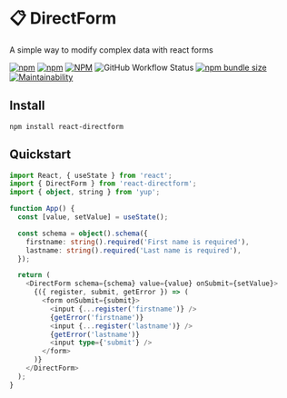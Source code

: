 # :clipboard: DirectForm

A simple way to modify complex data with react forms

[![npm](https://img.shields.io/npm/dt/react-directform)](https://www.npmjs.com/package/react-directform)
[![npm](https://img.shields.io/npm/v/react-directform)](https://www.npmjs.com/package/react-directform)
[![NPM](https://img.shields.io/npm/l/react-directform)](https://www.npmjs.com/package/react-directform)
![GitHub Workflow Status](https://img.shields.io/github/workflow/status/yhaering/react-directform/Continues%20Integration)
[![npm bundle size](https://img.shields.io/bundlephobia/minzip/react-directform)](<(https://bundlephobia.com/result?p=react-directform)>)
[![Maintainability](https://api.codeclimate.com/v1/badges/d01900bcdd97d166f417/maintainability)](https://codeclimate.com/github/yhaering/react-directform/maintainability)

## Install

```
npm install react-directform
```

## Quickstart

```typescript jsx
import React, { useState } from 'react';
import { DirectForm } from 'react-directform';
import { object, string } from 'yup';

function App() {
  const [value, setValue] = useState();

  const schema = object().schema({
    firstname: string().required('First name is required'),
    lastname: string().required('Last name is required'),
  });

  return (
    <DirectForm schema={schema} value={value} onSubmit={setValue}>
      {({ register, submit, getError }) => (
        <form onSubmit={submit}>
          <input {...register('firstname')} />
          {getError('firstname')}
          <input {...register('lastname')} />
          {getError('lastname')}
          <input type={'submit'} />
        </form>
      )}
    </DirectForm>
  );
}
```
